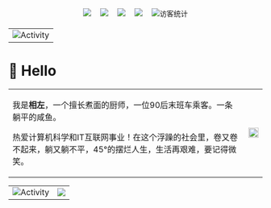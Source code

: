
  <!-- profile logo 个人资料徽标 -->
  <div align="center" style="margin-bottom: 20px;">
    <a href="https://www.ztyang.com/" target="_blank"><img src="https://img.shields.io/badge/Website-博客-blue" /></a>&emsp;
    <a href="https://kodo.ztyang.com/img/wechatqrcode.jpg" target="_blank"><img src="https://img.shields.io/badge/WeChat-微信-07c160" /></a>&emsp;
    <a href="https://kodo.ztyang.com/img/qqqrcode.jpg" target="_blank"><img src="https://img.shields.io/badge/QQ-qq-0e9bf" /></a>&emsp;
    <a href="https://space.bilibili.com/351669544/" target="_blank"><img src="https://img.shields.io/badge/Bilibili-B站-ff69b4" /></a>&emsp;
        <!-- visitor statistics logo 访客数统计徽标 -->
    <img src="https://komarev.com/ghpvc/?username=ztyangt&label=访客&color=0e75b6&style=flat" alt="访客统计" />
  </div>
  
  
<table align="center">
  <tr>
    <td><img src="https://github-readme-activity-graph.vercel.app/graph?username=ztyangt&theme=xcode&bg_color=FF000000&hide_border=false&theme=github-light" alt="Activity"/></td>
  </tr>
</table>


  

#  🙋 Hello
<table algin="justify">
  <tr>
    <td>
      <p>我是<strong>相左</strong>，一个擅长煮面的厨师，一位90后末班车乘客。一条躺平的咸鱼。</p>
      <p>热爱计算机科学和IT互联网事业！在这个浮躁的社会里，卷又卷不起来，躺又躺不平，45°的摆烂人生，生活再艰难，要记得微笑。</p>
    </td>
    <td><img width="100%" src="https://github-readme-stats.vercel.app/api/top-langs/?username=ztyangt&layout=compact&theme=github_dark&hide_border=true&bg_color=FF000000" /></td>
  </tr>
</table>

<table align="center">
  <tr>
    <td><img src="https://github-readme-stats.vercel.app/api?username=ztyangt&count_private=true&show_icons=true&hide_border=true&theme=github_dark&bg_color=FF000000" alt="Activity"/></td>
     <td><img src="https://github-readme-streak-stats.herokuapp.com?user=ztyangt&hide_border=true&theme=tokyonight-duo&date_format=%5BY.%5Dn.j"/></td>
  </tr>
</table>


